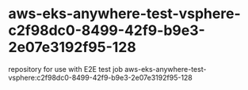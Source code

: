 # aws-eks-anywhere-test-vsphere-c2f98dc0-8499-42f9-b9e3-2e07e3192f95-128
repository for use with E2E test job aws-eks-anywhere-test-vsphere:c2f98dc0-8499-42f9-b9e3-2e07e3192f95-128
